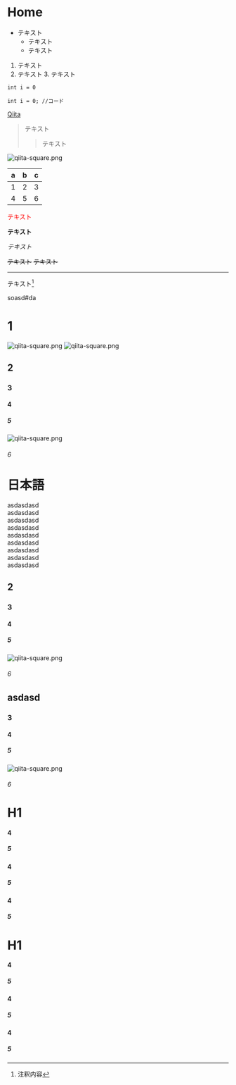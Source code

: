 
# Home
* テキスト
    * テキスト
    * テキスト
    
1. テキスト
2. テキスト
    3. テキスト

`int i = 0`

```java:title
int i = 0; //コード
```

[Qiita](http://qiita.com/)

> テキスト
>> テキスト

![qiita-square.png](https://qiita-image-store.s3.amazonaws.com/0/126861/90386757-fd96-8ba6-3477-485669713c55.png "qiita-square")

|a  |b  |c  |
|---|---|---|
|1  |2  |3  |
|4  |5  |6  |

<font color="Red">テキスト</font>

**テキスト**

*テキスト*

~~テキスト~~
~~テキスト~~

***

テキスト[^1]
[^1]: 注釈内容

soasd#da

# 1
![qiita-square.png](https://qiita-image-store.s3.amazonaws.com/0/126861/90386757-fd96-8ba6-3477-485669713c55.png "qiita-square")
![qiita-square.png](https://qiita-image-store.s3.amazonaws.com/0/126861/90386757-fd96-8ba6-3477-485669713c55.png "qiita-square")
## 2
### 3
#### 4
##### 5
![qiita-square.png](https://qiita-image-store.s3.amazonaws.com/0/126861/90386757-fd96-8ba6-3477-485669713c55.png "qiita-square")
###### 6

# 日本語
asdasdasd  
asdasdasd  
asdasdasd  
asdasdasd  
asdasdasd  
asdasdasd  
asdasdasd  
asdasdasd  
asdasdasd  
## 2
### 3
#### 4
##### 5
![qiita-square.png](https://qiita-image-store.s3.amazonaws.com/0/126861/90386757-fd96-8ba6-3477-485669713c55.png "qiita-square")
###### 6
## asdasd
### 3
#### 4
##### 5
![qiita-square.png](https://qiita-image-store.s3.amazonaws.com/0/126861/90386757-fd96-8ba6-3477-485669713c55.png "qiita-square")
###### 6

# H1
#### 4
##### 5
#### 4
##### 5
#### 4
##### 5
# H1
#### 4
##### 5
#### 4
##### 5
#### 4
##### 5
